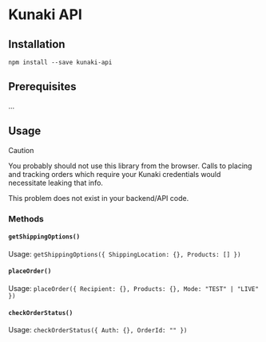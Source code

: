 Kunaki API
==========

## Installation

`npm install --save kunaki-api`

## Prerequisites

...

## Usage

> [!CAUTION]
> You probably should not use this library from the browser. Calls to placing and tracking orders which require your Kunaki credentials would necessitate leaking that info.
>
> This problem does not exist in your backend/API code.


### Methods

#### `getShippingOptions()`

Usage: `getShippingOptions({ ShippingLocation: {}, Products: [] })`

#### `placeOrder()`

Usage: `placeOrder({ Recipient: {}, Products: {}, Mode: "TEST" | "LIVE" })`

#### `checkOrderStatus()`

Usage: `checkOrderStatus({ Auth: {}, OrderId: "" })`
